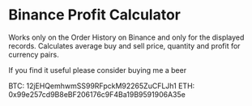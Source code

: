 Binance Profit Calculator
============
Works only on the Order History on Binance and only for the displayed records.
Calculates average buy and sell price, quantity and profit for currency pairs.

If you find it useful please consider buying me a beer

BTC: 12jEHQemhwmSS99RFpckM92265ZuCFLJh1
ETH: 0x99e257cd9B8eBF206176c9F4Ba19B9591906A35e
